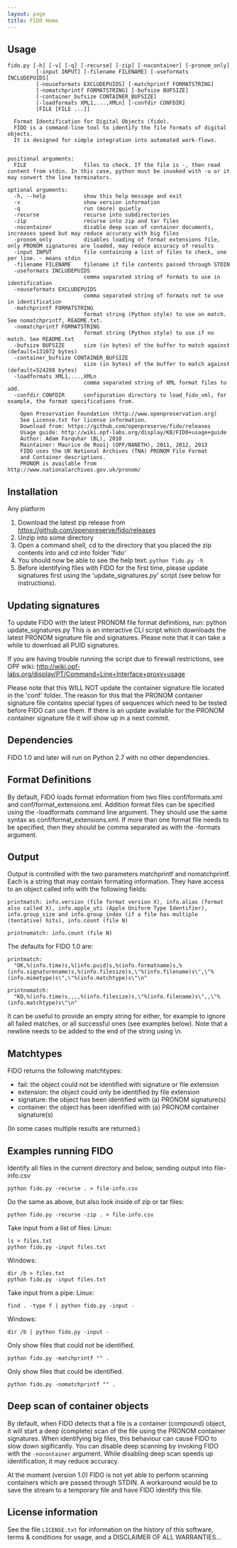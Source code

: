 ```yaml
---
layout: page
title: FIDO Home
---
```

Usage
-----
    fido.py [-h] [-v] [-q] [-recurse] [-zip] [-nocontainer] [-pronom_only]
             [-input INPUT] [-filename FILENAME] [-useformats INCLUDEPUIDS]
             [-nouseformats EXCLUDEPUIDS] [-matchprintf FORMATSTRING]
             [-nomatchprintf FORMATSTRING] [-bufsize BUFSIZE]
             [-container_bufsize CONTAINER_BUFSIZE]
             [-loadformats XML1,...,XMLn] [-confdir CONFDIR]
             [FILE [FILE ...]]

      Format Identification for Digital Objects (fido).
      FIDO is a command-line tool to identify the file formats of digital objects.
      It is designed for simple integration into automated work-flows.


    positional arguments:
      FILE                  files to check. If the file is -, then read content from stdin. In this case, python must be invoked with -u or it may convert the line terminators.

    optional arguments:
      -h, --help            show this help message and exit
      -v                    show version information
      -q                    run (more) quietly
      -recurse              recurse into subdirectories
      -zip                  recurse into zip and tar files
      -nocontainer          disable deep scan of container documents, increases speed but may reduce accuracy with big files
      -pronom_only          disables loading of format extensions file, only PRONOM signatures are loaded, may reduce accuracy of results
      -input INPUT          file containing a list of files to check, one per line. - means stdin
      -filename FILENAME    filename if file contents passed through STDIN
      -useformats INCLUDEPUIDS
                            comma separated string of formats to use in identification
      -nouseformats EXCLUDEPUIDS
                            comma separated string of formats not to use in identification
      -matchprintf FORMATSTRING
                            format string (Python style) to use on match. See nomatchprintf, README.txt.
      -nomatchprintf FORMATSTRING
                            format string (Python style) to use if no match. See README.txt
      -bufsize BUFSIZE      size (in bytes) of the buffer to match against (default=131072 bytes)
      -container_bufsize CONTAINER_BUFSIZE
                            size (in bytes) of the buffer to match against (default=524288 bytes)
      -loadformats XML1,...,XMLn
                            comma separated string of XML format files to add.
      -confdir CONFDIR      configuration directory to load_fido_xml, for example, the format specifications from.

        Open Preservation Foundation (http://www.openpreservation.org)
        See License.txt for license information.
        Download from: https://github.com/openpreserve/fido/releases
        Usage guide: http://wiki.opf-labs.org/display/KB/FIDO+usage+guide
        Author: Adam Farquhar (BL), 2010
        Maintainer: Maurice de Rooij (OPF/NANETH), 2011, 2012, 2013
        FIDO uses the UK National Archives (TNA) PRONOM File Format
        and Container descriptions.
        PRONOM is available from http://www.nationalarchives.gov.uk/pronom/


Installation
------------

Any platform

  1. Download the latest zip release from https://github.com/openpreserve/fido/releases
  2. Unzip into some directory
  3. Open a command shell, cd to the directory that you placed the zip contents into and cd into folder 'fido'
  4. You should now be able to see the help text: `python fido.py -h`
  5. Before identifying files with FIDO for the first time, please update signatures first using the 'update_signatures.py' script (see below for instructions).

Updating signatures
-------------------

To update FIDO with the latest PRONOM file format definitions, run:
   python update_signatures.py
This is an interactive CLI script which downloads the latest PRONOM signature file and signatures. Please note that it can take a while to download all PUID signatures.

If you are having trouble running the script due to firewall restrictions, see OPF wiki: http://wiki.opf-labs.org/display/PT/Command+Line+Interface+proxy+usage

Please note that this WILL NOT update the container signature file located in the 'conf' folder.
The reason for this that the PRONOM container signature file contains special types
of sequences which need to be tested before FIDO can use them. If there is an update available
for the PRONOM container signature file it will show up in a next commit.

Dependencies
------------

FIDO 1.0 and later will run on Python 2.7 with no other dependencies.

Format Definitions
------------------

By default, FIDO loads format information from two files conf/formats.xml
and conf/format_extensions.xml. Addition format files can be specified using
the -loadformats command line argument.  They should use the same syntax as
conf/format_extensions.xml. If more than one format file needs to be specified,
then they should be comma separated as with the -formats argument.

Output
------

Output is controlled with the two parameters matchprintf and nomatchprintf.
Each is a string that may contain formating information.  They have access to
an object called info with the following fields:

    printmatch: info.version (file format version X), info.alias (format also called X), info.apple_uti (Apple Uniform Type Identifier), info.group_size and info.group_index (if a file has multiple (tentative) hits), info.count (file N)

    printnomatch: info.count (file N)

The defaults for FIDO 1.0 are:

    printmatch:
      "OK,%(info.time)s,%(info.puid)s,%(info.formatname)s,%(info.signaturename)s,%(info.filesize)s,\"%(info.filename)s\",\"%(info.mimetype)s\",\"%(info.matchtype)s\"\n"

    printnomatch:
      "KO,%(info.time)s,,,,%(info.filesize)s,\"%(info.filename)s\",,\"%(info.matchtype)s\"\n"

It can be useful to provide an empty string for either, for example to ignore all failed matches, or all successful ones (see examples below).
Note that a newline needs to be added to the end of the string using \n.

Matchtypes
-----------

FIDO returns the following matchtypes:
- fail:      the object could not be identified with signature or file extension
- extension: the object could only be identified by file extension
- signature: the object has been identified with (a) PRONOM signature(s)
- container: the object has been idenfified with (a) PRONOM container signature(s)

(In some cases multiple results are returned.)

Examples running FIDO
---------------------

Identify all files in the current directory and below, sending output
into file-info.csv

    python fido.py -recurse . > file-info.csv

Do the same as above, but also look inside of zip or tar files:

    python fido.py -recurse -zip . > file-info.csv

Take input from a list of files:
Linux:

    ls > files.txt
    python fido.py -input files.txt

Windows:

    dir /b > files.txt
    python fido.py -input files.txt

Take input from a pipe:
Linux:

    find . -type f | python fido.py -input -

Windows:

    dir /b | python fido.py -input -

Only show files that could not be identified.

    python fido.py -matchprintf "" .

Only show files that could be identified.

    python fido.py -nomatchprintf "" .

Deep scan of container objects
------------------------------

By default, when FIDO detects that a file is a container (compound) object,
it will start a deep (complete) scan of the file using the PRONOM container signatures.
When identifying big files, this behaviour can cause FIDO to slow down sigificantly.
You can disable deep scanning by invoking FIDO with the `-nocontainer` argument.
While disabling deep scan speeds up identification, it may reduce accuracy.

At the moment (version 1.0) FIDO is not yet able to perform scanning containers which are
passed through STDIN. A workaround would be to save the stream to a temporary file and have
FIDO identify this file.

License information
-------------------

See the file `LICENSE.txt` for information on the history of this
software, terms & conditions for usage, and a DISCLAIMER OF ALL
WARRANTIES...
